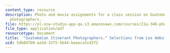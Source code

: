 ```yaml
---
content_type: resource
description: Photo and movie assignments for a class session on Guatemalan itinerant
  photographers.
file: https://ol-ocw-studio-app-qa.s3.amazonaws.com/courses/21a-348-photography-and-truth-spring-2008/5db847b9aa3d32f55b44baeaca3cd2f2_MIT21A_348S08_ambulantes.pdf
file_type: application/pdf
resourcetype: Document
title: '"Guatemalan Itinerant Photographers." Selections from Los Ambulantes.'
uid: 5db847b9-aa3d-32f5-5b44-baeaca3cd2f2
---
```

